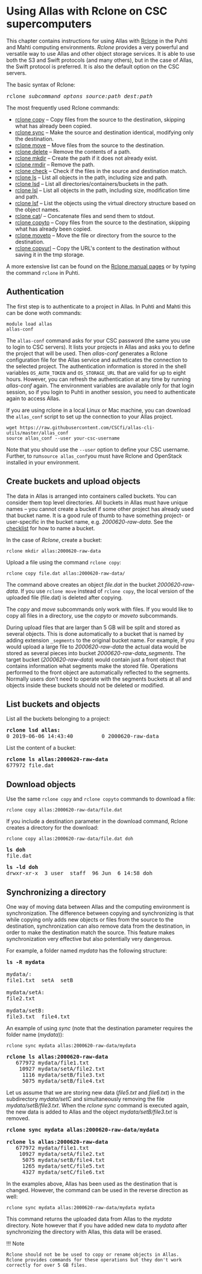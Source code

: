 # Using Allas with Rclone on CSC supercomputers 

This chapter contains instructions for using Allas with [Rclone](https://rclone.org/) in the Puhti and Mahti computing environments. _Rclone_ provides a very powerful and versatile way to use Allas and other object storage services. It is able to use both the S3 and Swift protocols (and many others), but in the case of Allas, the Swift protocol is preferred. It is also the default option on the CSC servers.

The basic syntax of Rclone:
<pre>
rclone <i>subcommand optons source:path dest:path</i> 
</pre>

The most frequently used Rclone commands:

*    [rclone copy]( https://rclone.org/commands/rclone_copy/) – Copy files from the source to the destination, skipping what has already been copied.
*    [rclone sync](https://rclone.org/commands/rclone_sync/) – Make the source and destination identical, modifying only the destination.
*    [rclone move](https://rclone.org/commands/rclone_move/) – Move files from the source to the destination.
*    [rclone delete](https://rclone.org/commands/rclone_delete/) – Remove the contents of a path.
*    [rclone mkdir](https://rclone.org/commands/rclone_mkdir/) – Create the path if it does not already exist.
*    [rclone rmdir](https://rclone.org/commands/rclone_rmdir/) – Remove the path.
*    [rclone check](https://rclone.org/commands/rclone_check/) – Check if the files in the source and destination match.
*    [rclone ls](https://rclone.org/commands/rclone_ls/) – List all objects in the path, including size and path.
*    [rclone lsd](https://rclone.org/commands/rclone_lsd/) – List all directories/containers/buckets in the path.
*    [rclone lsl](https://rclone.org/commands/rclone_lsl/) – List all objects in the path, including size, modification time and path.
*    [rclone lsf](https://rclone.org/commands/rclone_lsf/) – List the objects using the virtual directory structure based on the object names.
*    [rclone cat](https://rclone.org/commands/rclone_cat)/ – Concatenate files and send them to stdout.
*    [rclone copyto](https://rclone.org/commands/rclone_copyto/) – Copy files from the source to the destination, skipping what has already been copied.
*    [rclone moveto](https://rclone.org/commands/rclone_moveto/) – Move the file or directory from the source to the destination.
*    [rclone copyurl](https://rclone.org/commands/rclone_copyurl/) – Copy the URL's content to the destination without saving it in the tmp storage.

A more extensive list can be found on the [Rclone manual pages](https://rclone.org/docs/) or by typing the command `rclone` in Puhti.

## Authentication

The first step is to authenticate to a project in Allas. In Puhti and Mahti this can be done woth commands:
```text
module load allas
allas-conf
```
The `allas-conf` command asks for your CSC password (the same you use to login to CSC servers). It lists
your projects in Allas and asks you to define the project that will be used. Then _allas-conf_ generates a Rclone configuration file for the Allas service and autheticates the connection to the selected project. The authentication information is stored in the shell variables `OS_AUTH_TOKEN` and `OS_STORAGE_URL` that are valid for up to eight hours. However, you can refresh the authentication at any time by running _allas-conf_ again. The environment variables are available only for that login session, so if you login to Puhti in another session, you need to authenticate again to access Allas.

If you are using rclone in a local Linux or Mac machine, you can download the `allas_conf` script to set up the connection to your Allas project.

```text
wget https://raw.githubusercontent.com/CSCfi/allas-cli-utils/master/allas_conf
source allas_conf --user your-csc-username
```

Note that you should use the `--user` option to define your CSC username. Further, to run`source allas_conf`you must
have Rclone and OpenStack installed in your environment.


## Create buckets and upload objects

The data in Allas is arranged into containers called buckets. You can consider them top level directories. All buckets in Allas must have unique names – you cannot create a bucket if some other project has already used that bucket name. It is a good rule of thumb to have something project- or user-specific in the bucket name, e.g. _2000620-raw-data_. See the [checklist](../introduction.md#naming-buckets) for how to name a bucket.

In the case of _Rclone_, create a bucket:
```text
rclone mkdir allas:2000620-raw-data
```
Upload a file using the command ```rclone copy```:
```text
rclone copy file.dat allas:2000620-raw-data/
```
The command above creates an object _file.dat_ in the bucket _2000620-raw-data_.
If you use `rclone move` instead of `rclone copy`, the local version of the uploaded file (file.dat)
is deleted after copying.

The _copy_ and _move_ subcommands only work with files. If you would like to copy all files in a directory, use the _copyto_ or _moveto_ subcommands.

During upload files that are larger than 5 GB will be split and stored as several objects. This is done automatically to a bucket that is named by adding extension `_segments` to the original bucket name. For example, if you would upload a large file to  _2000620-raw-data_ the actual data would be stored as several pieces into bucket _2000620-raw-data_segments_. The target bucket (_2000620-raw-data_) would contain just a front object that contains information what segments make the stored file. Operations performed to the front object are automatically reflected to the segments. Normally users don't need to operate with the segments buckets at all and objects inside these buckets should not be deleted or modified.

## List buckets and objects

List all the buckets belonging to a project:
<pre><b>rclone lsd allas:</b>
0 2019-06-06 14:43:40         0 2000620-raw-data
</pre>

List the content of a bucket: 
<pre><b>rclone ls allas:2000620-raw-data</b>
677972 file.dat
</pre>

## Download objects

Use the same `rclone copy` and `rclone copyto` commands to download a file:
```text
rclone copy allas:2000620-raw-data/file.dat
```

If you include a destination parameter in the download command, Rclone creates a directory for the download:
```text
rclone copy allas:2000620-raw-data/file.dat doh
```

<pre><b>ls doh</b>
file.dat</pre>

<pre><b>ls -ld doh</b>
drwxr-xr-x  3 user  staff  96 Jun  6 14:58 doh
</pre>

## Synchronizing a directory

One way of moving data between Allas and the computing environment is synchronization. The difference between copying and synchronizing is that while copying only adds new objects or files from the source to the destination, synchronization can also remove data from the destination, in order to make the destination match the source. This feature makes synchronization very effective but also potentially very dangerous.

For example, a folder named _mydata_ has the following structure:
<pre>
<b>ls -R mydata</b>

mydata/:
file1.txt  setA  setB

mydata/setA:
file2.txt

mydata/setB:
file3.txt  file4.txt
</pre>

An example of using _sync_ (note that the destination parameter requires the folder name (_mydata_)):

```text
rclone sync mydata allas:2000620-raw-data/mydata
```

<pre><b>rclone ls allas:2000620-raw-data</b>
   677972 mydata/file1.txt
    10927 mydata/setA/file2.txt
     1116 mydata/setB/file3.txt
     5075 mydata/setB/file4.txt
</pre>

Let us assume that we are storing new data (_file5.txt_ and _file6.txt_) in the subdirectory _mydata/setC_ and simultaneously removing the file _mydata/setB/file3.txt_. When the _rclone sync_ command is executed again, the new data is added to Allas and the object _mydata/setB/file3.txt_ is removed.

<pre><b>rclone sync mydata allas:2000620-raw-data/mydata</b>

<b>rclone ls allas:2000620-raw-data</b>
   677972 mydata/file1.txt
    10927 mydata/setA/file2.txt
     5075 mydata/setB/file4.txt
     1265 mydata/setC/file5.txt
     4327 mydata/setC/file6.txt
</pre>

In the examples above, Allas has been used as the destination that is changed. However, the command can be used in the reverse direction as well:
```text
rclone sync mydata allas:2000620-raw-data/mydata mydata
```

This command returns the uploaded data from Allas to the _mydata_ directory. Note however that if you have added new data to _mydata_ after synchronizing the directory with Allas, this data will be erased.

!!! Note

    Rclone should not be be used to copy or rename objects in Allas. 
    Rclone provides commands for these operations but they don't work correctly for over 5 GB files.
 
